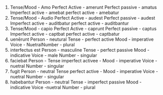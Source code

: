 1. Tense/Mood - Amo
Perfect Active - amerunt
Perfect passive - amatus
Imperfect active - amebat
perfect active  -  amebatur
2. Tense/Mood - Audio
Perfect Active - audest
Perfect passive - audest
Imperfect active - auditbatur
perfect active  -  auditbantur
3. Tense/Mood - capio
Perfect Active - caprunt
Perfect passive - captus
Imperfect active - captbat
perfect active  -  captbatur
4. uenērunt Person - neutural Tense - perfect active Mood - imperative Voice - NuetralNumber  - plural
5. interfectus est Person - masculine Tense - perfect passive Mood -indicative Voice -  male Number  - singular
6. faciebat Person - Tense imperfect activee  - Mood  - imperative Voice - nuetral Number - singular
6. fugit Person - neutral Tense perfect active - Mood - imperative Voice - nuetral Number - singular
7. habebantur Person - neutral Tense - imperfect passive Mood - indicative Voice -nuetral Number - plural 
